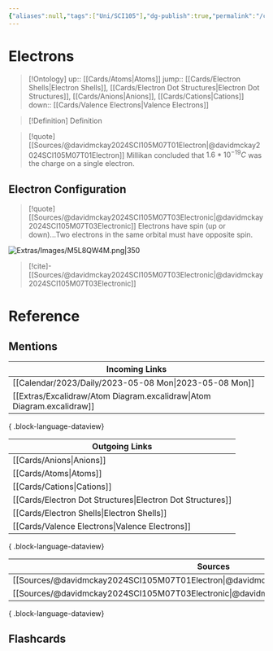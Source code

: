 ```yaml
---
{"aliases":null,"tags":["Uni/SCI105"],"dg-publish":true,"permalink":"/cards/electrons/","dgPassFrontmatter":true}
---
```


# Electrons

> [!Ontology]
> up:: [[Cards/Atoms\|Atoms]]
> jump:: [[Cards/Electron Shells\|Electron Shells]], [[Cards/Electron Dot Structures\|Electron Dot Structures]], [[Cards/Anions\|Anions]], [[Cards/Cations\|Cations]]
> down:: [[Cards/Valence Electrons\|Valence Electrons]]

> [!Definition] Definition

> [!quote] [[Sources/@davidmckay2024SCI105M07T01Electron\|@davidmckay2024SCI105M07T01Electron]]
> Millikan concluded that $1.6*10^{-19} C$ was the charge on a single electron.

## Electron Configuration

> [!quote] [[Sources/@davidmckay2024SCI105M07T03Electronic\|@davidmckay2024SCI105M07T03Electronic]]
> Electrons have spin (up or down)...Two electrons in the same orbital must have opposite spin.

![Extras/Images/M5L8QW4M.png|350](/img/user/Extras/Images/M5L8QW4M.png)
> [!cite]-
> [[Sources/@davidmckay2024SCI105M07T03Electronic\|@davidmckay2024SCI105M07T03Electronic]]

# Reference

## Mentions

| Incoming Links                                                            |
| ------------------------------------------------------------------------- |
| [[Calendar/2023/Daily/2023-05-08 Mon\|2023-05-08 Mon]]                 |
| [[Extras/Excalidraw/Atom Diagram.excalidraw\|Atom Diagram.excalidraw]] |

{ .block-language-dataview}

| Outgoing Links                                                |
| ------------------------------------------------------------- |
| [[Cards/Anions\|Anions]]                                   |
| [[Cards/Atoms\|Atoms]]                                     |
| [[Cards/Cations\|Cations]]                                 |
| [[Cards/Electron Dot Structures\|Electron Dot Structures]] |
| [[Cards/Electron Shells\|Electron Shells]]                 |
| [[Cards/Valence Electrons\|Valence Electrons]]             |

{ .block-language-dataview}

| Sources                                                                                     |
| ------------------------------------------------------------------------------------------- |
| [[Sources/@davidmckay2024SCI105M07T01Electron\|@davidmckay2024SCI105M07T01Electron]]     |
| [[Sources/@davidmckay2024SCI105M07T03Electronic\|@davidmckay2024SCI105M07T03Electronic]] |

{ .block-language-dataview}

## Flashcards